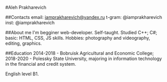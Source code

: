 #Aleh Prakharevich

##Contacts
email: iamprakharevich@yandex.ru
t-gram: @iamprakharevich
inst: @iamprakharevich

##About me
I'm begginer web-developer. Self-taught. Studied C++; C#; basic: HTML, CSS, JS skills. Hobbies: photography and videography, editing, graphics.

##Education
2014-2018 - Bobruisk Agricultural and Economic College;
2018-2020 - Polessky State University, majoring in information technology in the financial and credit system.

English level B1.

